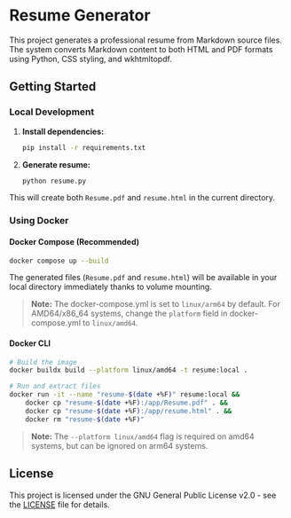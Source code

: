 # Resume Generator

This project generates a professional resume from Markdown source files. The system converts Markdown content to both HTML and PDF formats using Python, CSS styling, and wkhtmltopdf.

## Getting Started

### Local Development

1. **Install dependencies:**
   ```bash
   pip install -r requirements.txt
   ```

2. **Generate resume:**
   ```bash
   python resume.py
   ```

This will create both `Resume.pdf` and `resume.html` in the current directory.

### Using Docker

#### Docker Compose (Recommended)

```bash
docker compose up --build
```

The generated files (`Resume.pdf` and `resume.html`) will be available in your local directory immediately thanks to volume mounting.

> **Note:** The docker-compose.yml is set to `linux/arm64` by default. For AMD64/x86_64 systems, change the `platform` field in docker-compose.yml to `linux/amd64`.

#### Docker CLI

```bash
# Build the image
docker buildx build --platform linux/amd64 -t resume:local .

# Run and extract files
docker run -it --name "resume-$(date +%F)" resume:local &&
    docker cp "resume-$(date +%F):/app/Resume.pdf" . &&
    docker cp "resume-$(date +%F):/app/resume.html" . &&
    docker rm "resume-$(date +%F)"
```

> **Note:** The `--platform linux/amd64` flag is required on amd64 systems, but can be ignored on arm64 systems.

## License

This project is licensed under the GNU General Public License v2.0 - see the [LICENSE](LICENSE) file for details.

